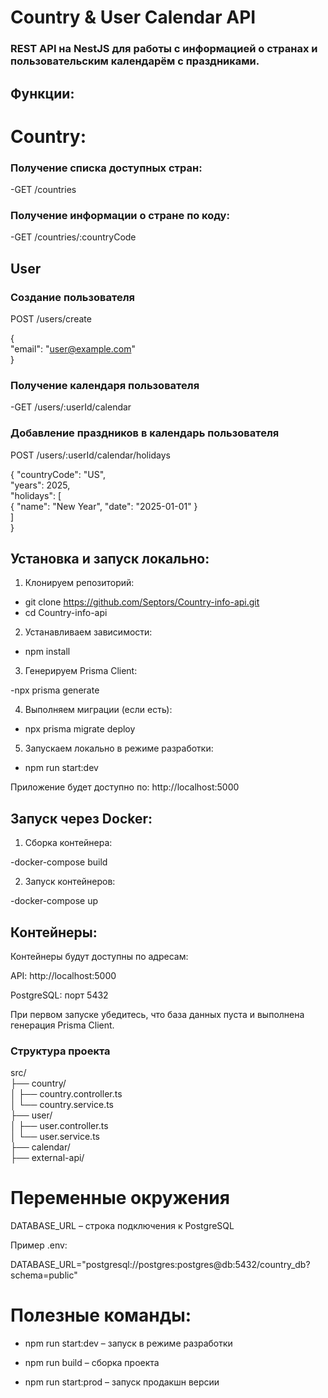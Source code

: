 # Country & User Calendar API #  

### REST API на NestJS для работы с информацией о странах и пользовательским календарём с праздниками. ###  

## Функции:

# Country:  
### Получение списка доступных стран:  
-GET /countries  

### Получение информации о стране по коду:  

-GET /countries/:countryCode  

## User  

### Создание пользователя  

POST /users/create  

{  
  "email": "user@example.com"    
}  

### Получение календаря пользователя  

-GET /users/:userId/calendar  

### Добавление праздников в календарь пользователя  

POST /users/:userId/calendar/holidays  

{
  "countryCode": "US",  
  "years": 2025,  
  "holidays": [  
    { "name": "New Year", "date": "2025-01-01" }  
  ]  
}  

## Установка и запуск локально:  

1. Клонируем репозиторий:  

- git clone https://github.com/Septors/Country-info-api.git 
- cd Country-info-api  


 2. Устанавливаем зависимости:  

- npm install  


3. Генерируем Prisma Client:  

-npx prisma generate  

4. Выполняем миграции (если есть):  
  
- npx prisma migrate deploy  


5. Запускаем локально в режиме разработки:  

- npm run start:dev  


Приложение будет доступно по: http://localhost:5000  

## Запуск через Docker: 

1. Сборка контейнера:  

-docker-compose build  


2. Запуск контейнеров:  

-docker-compose up  


## Контейнеры:  ##

Контейнеры будут доступны по адресам:

API: http://localhost:5000

PostgreSQL: порт 5432

При первом запуске убедитесь, что база данных пуста и выполнена генерация Prisma Client.

### Структура проекта  
src/  
├── country/  
│   ├── country.controller.ts  
│   └── country.service.ts  
├── user/  
│   ├── user.controller.ts  
│   └── user.service.ts  
├── calendar/  
├── external-api/  

# Переменные окружения #  

DATABASE_URL – строка подключения к PostgreSQL  

Пример .env:  

DATABASE_URL="postgresql://postgres:postgres@db:5432/country_db?schema=public"  


# Полезные команды: #

- npm run start:dev – запуск в режиме разработки  

- npm run build – сборка проекта  

- npm run start:prod – запуск продакшн версии








